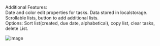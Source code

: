 Additional Features: \
Date and color edit properties for tasks. Data stored in localstorage.\
Scrollable lists, button to add additional lists. \
Options: Sort list(created, due date, alphabetical), copy list, clear tasks, delete List.

![image](https://user-images.githubusercontent.com/77419802/209431522-d4070497-f2f6-4c4d-b14f-5d7b104ff704.png)
